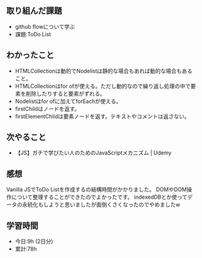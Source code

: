 ## 取り組んだ課題
- github flowについて学ぶ
- 課題:ToDo List

## わかったこと
- HTMLCollectionは動的でNodelistは静的な場合もあれば動的な場合もあること。
- HTMLCollectionはfor ofが使える。ただし動的なので繰り返し処理の中で要素を削除したりすると要素がずれる。
- Nodelistはfor ofに加えてforEachが使える。
- firstChildはノードを返す。
- firstElementChildは要素ノードを返す。テキストやコメントは返さない。

## 次やること
- 【JS】ガチで学びたい人のためのJavaScriptメカニズム | Udemy

## 感想
Vanilla JSでToDo Listを作成するの結構時間がかかりました。
DOMやDOM操作について整理することができたのでよかったです。
indexedDBとか使ってデータの永続化もしようと思いましたが面倒くさくなったのでやめましたw

## 学習時間
- 今日:9h (2日分)
- 累計:78h
